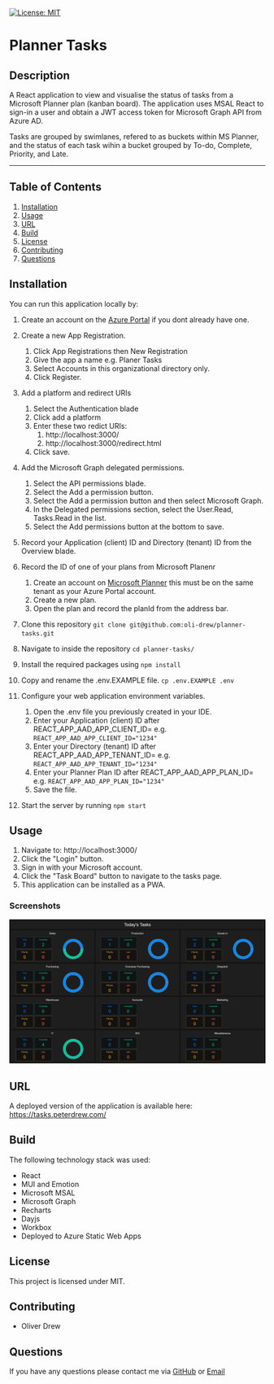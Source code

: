 [![License: MIT](https://img.shields.io/badge/License-MIT-yellow.svg)](https://opensource.org/licenses/MIT)

# Planner Tasks

## Description

A React application to view and visualise the status of tasks from a Microsoft Planner plan (kanban board).
The application uses MSAL React to sign-in a user and obtain a JWT access token for Microsoft Graph API from Azure AD.

Tasks are grouped by swimlanes, refered to as buckets within MS Planner, and the status of each task wihin a bucket grouped by To-do, Complete, Priority, and Late.

---

## Table of Contents

1. [Installation](#installation)
2. [Usage](#usage)
3. [URL](#url)
4. [Build](#build)
5. [License](#license)
6. [Contributing](#contributing)
7. [Questions](#questions)

## Installation

You can run this application locally by:

1. Create an account on the [Azure Portal](https://portal.azure.com/) if you dont already have one.
1. Create a new App Registration.
   1. Click App Registrations then New Registration
   1. Give the app a name e.g. Planer Tasks
   1. Select Accounts in this organizational directory only.
   1. Click Register.
1. Add a platform and redirect URIs
   1. Select the Authentication blade
   1. Click add a platform
   1. Enter these two redict URIs:
      1. http://localhost:3000/
      1. http://localhost:3000/redirect.html
   1. Click save.
1. Add the Microsoft Graph delegated permissions.
   1. Select the API permissions blade.
   1. Select the Add a permission button.
   1. Select the Add a permission button and then select Microsoft Graph.
   1. In the Delegated permissions section, select the User.Read, Tasks.Read in the list.
   1. Select the Add permissions button at the bottom to save.
1. Record your Application (client) ID and Directory (tenant) ID from the Overview blade.

1. Record the ID of one of your plans from Microsoft Planenr

   1. Create an account on [Microsoft Planner](https://tasks.office.com/) this must be on the same tenant as your Azure Portal account.
   1. Create a new plan.
   1. Open the plan and record the planId from the address bar.

1. Clone this repository `git clone git@github.com:oli-drew/planner-tasks.git`
1. Navigate to inside the repository `cd planner-tasks/`
1. Install the required packages using `npm install`
1. Copy and rename the .env.EXAMPLE file. `cp .env.EXAMPLE .env`
1. Configure your web application environment variables.
   1. Open the .env file you previously created in your IDE.
   1. Enter your Application (client) ID after REACT_APP_AAD_APP_CLIENT_ID= e.g. `REACT_APP_AAD_APP_CLIENT_ID="1234"`
   1. Enter your Directory (tenant) ID after REACT_APP_AAD_APP_TENANT_ID= e.g. `REACT_APP_AAD_APP_TENANT_ID="1234"`
   1. Enter your Planner Plan ID after REACT_APP_AAD_APP_PLAN_ID= e.g. `REACT_APP_AAD_APP_PLAN_ID="1234"`
   1. Save the file.
1. Start the server by running `npm start`

## Usage

1. Navigate to: http://localhost:3000/
2. Click the "Login" button.
3. Sign in with your Microsoft account.
4. Click the "Task Board" button to navigate to the tasks page.
5. This application can be installed as a PWA.

### Screenshots

![Planner Tasks Tasks Page](/readme-files/tasks.png)

## URL

A deployed version of the application is available here: https://tasks.peterdrew.com/

## Build

The following technology stack was used:

- React
- MUI and Emotion
- Microsoft MSAL
- Microsoft Graph
- Recharts
- Dayjs
- Workbox
- Deployed to Azure Static Web Apps

## License

This project is licensed under MIT.

## Contributing

- Oliver Drew

## Questions

If you have any questions please contact me via [GitHub](https://github.com/oli-drew) or [Email](mailto:oli-webdev@protonmail.com)
